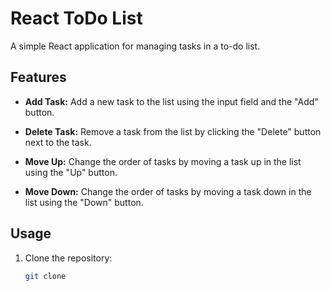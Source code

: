 # React ToDo List

A simple React application for managing tasks in a to-do list.

## Features

- **Add Task:** Add a new task to the list using the input field and the "Add" button.

- **Delete Task:** Remove a task from the list by clicking the "Delete" button next to the task.

- **Move Up:** Change the order of tasks by moving a task up in the list using the "Up" button.

- **Move Down:** Change the order of tasks by moving a task down in the list using the "Down" button.

## Usage

1. Clone the repository:

   ```bash
   git clone 

